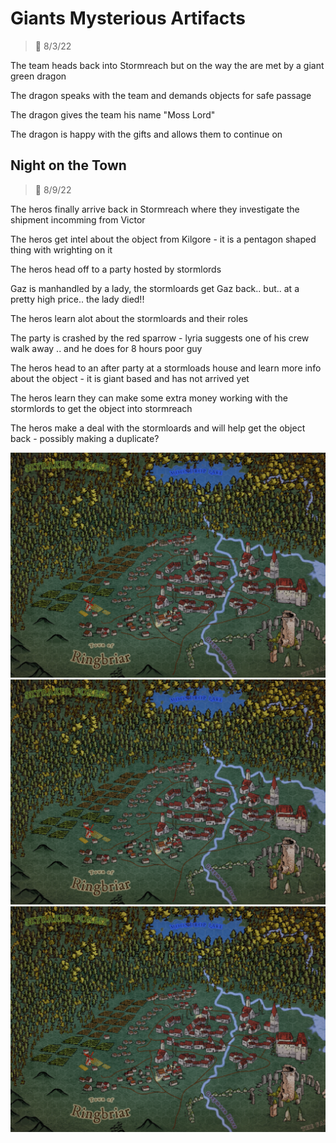 <div class="flex">
	<div class="w-full">
	<h1> Giants Mysterious Artifacts</h1>

> :calendar: 8/3/22

The team heads back into Stormreach but on the way the are met by a giant green dragon 

The dragon speaks with the team and demands objects for safe passage

The dragon gives the team his name "Moss Lord"

The dragon is happy with the gifts and allows them to continue on 



<h2>Night on the Town</h2>
	
> :calendar: 8/9/22

The heros finally arrive back in Stormreach where they investigate the shipment incomming from Victor

The heros get intel about the object from Kilgore - it is a pentagon shaped thing with wrighting on it 

The heros head off to a party hosted by stormlords

Gaz is manhandled by a lady, the stormloards get Gaz back.. but.. at a pretty high price.. the lady died!!

The heros learn alot about the stormloards and their roles

The party is crashed by the red sparrow - lyria suggests one of his crew walk away .. and he does for 8 hours poor guy

The heros head to an after party at a stormloads house and learn more info about the object - it is giant based and has not arrived yet

The heros learn they can make some extra money working with the stormlords to get the object into stormreach

The heros make a deal with the stormloards and will help get the object back - possibly making a duplicate?
	</div>
<div class="w-96 p-4">
<a href="https://raw.githubusercontent.com/DiscoverTec/anExperiment/main/eberron-by-night/images/places/ringbriar.png" target="_blank">
<img src="https://raw.githubusercontent.com/DiscoverTec/anExperiment/main/eberron-by-night/images/places/ringbriar.png" class="mb-4"/>
</a>
	<a href="https://raw.githubusercontent.com/DiscoverTec/anExperiment/main/eberron-by-night/images/places/ringbriar.png" target="_blank">
<img src="https://raw.githubusercontent.com/DiscoverTec/anExperiment/main/eberron-by-night/images/places/ringbriar.png" class="mb-4"/>
</a>
	<a href="https://raw.githubusercontent.com/DiscoverTec/anExperiment/main/eberron-by-night/images/places/ringbriar.png" target="_blank">
<img src="https://raw.githubusercontent.com/DiscoverTec/anExperiment/main/eberron-by-night/images/places/ringbriar.png" class="mb-4"/>
</a>
</div>
	</div>


